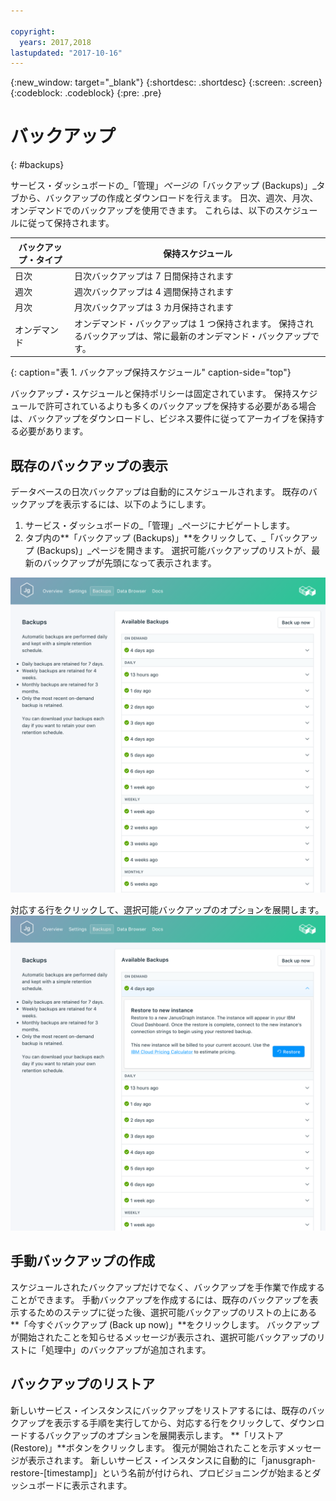 ```yaml
---

copyright:
  years: 2017,2018
lastupdated: "2017-10-16"
---
```


{:new_window: target="_blank"}
{:shortdesc: .shortdesc}
{:screen: .screen}
{:codeblock: .codeblock}
{:pre: .pre}

# バックアップ
{: #backups}

サービス・ダッシュボードの_「管理」_ページの_「バックアップ (Backups)」_タブから、バックアップの作成とダウンロードを行えます。 日次、週次、月次、オンデマンドでのバックアップを使用できます。 これらは、以下のスケジュールに従って保持されます。

バックアップ・タイプ|保持スケジュール
----------|-----------
日次|日次バックアップは 7 日間保持されます
週次|週次バックアップは 4 週間保持されます
月次|月次バックアップは 3 カ月保持されます
オンデマンド|オンデマンド・バックアップは 1 つ保持されます。 保持されるバックアップは、常に最新のオンデマンド・バックアップです。
{: caption="表 1. バックアップ保持スケジュール" caption-side="top"}

バックアップ・スケジュールと保持ポリシーは固定されています。 保持スケジュールで許可されているよりも多くのバックアップを保持する必要がある場合は、バックアップをダウンロードし、ビジネス要件に従ってアーカイブを保持する必要があります。

## 既存のバックアップの表示

データベースの日次バックアップは自動的にスケジュールされます。 既存のバックアップを表示するには、以下のようにします。

1. サービス・ダッシュボードの_「管理」_ページにナビゲートします。
2. タブ内の**「バックアップ (Backups)」**をクリックして、_「バックアップ (Backups)」_ページを開きます。 選択可能バックアップのリストが、最新のバックアップが先頭になって表示されます。

  ![選択可能バックアップ](./images/janusgraph-backups-show.png "処理中のバックアップを含む選択可能バックアップのリスト")

対応する行をクリックして、選択可能バックアップのオプションを展開します。
  ![バックアップ・オプション](./images/janusgraph-backups-options.png "バックアップのオプション。") 

## 手動バックアップの作成

スケジュールされたバックアップだけでなく、バックアップを手作業で作成することができます。 手動バックアップを作成するには、既存のバックアップを表示するためのステップに従った後、選択可能バックアップのリストの上にある**「今すぐバックアップ (Back up now)」**をクリックします。 バックアップが開始されたことを知らせるメッセージが表示され、選択可能バックアップのリストに「処理中」のバックアップが追加されます。

## バックアップのリストア
新しいサービス・インスタンスにバックアップをリストアするには、既存のバックアップを表示する手順を実行してから、対応する行をクリックして、ダウンロードするバックアップのオプションを展開表示します。 **「リストア (Restore)」**ボタンをクリックします。 復元が開始されたことを示すメッセージが表示されます。 新しいサービス・インスタンスに自動的に「janusgraph-restore-[timestamp]」という名前が付けられ、プロビジョニングが始まるとダッシュボードに表示されます。
